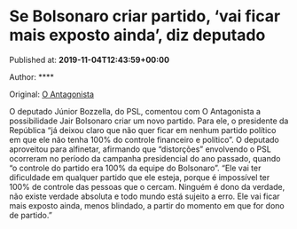 
# Se Bolsonaro criar partido, ‘vai ficar mais exposto ainda’, diz deputado

Published at: **2019-11-04T12:43:59+00:00**

Author: ****

Original: [O Antagonista](https://www.oantagonista.com/brasil/se-bolsonaro-criar-partido-vai-ficar-mais-exposto-ainda-diz-deputado/)

O deputado Júnior Bozzella, do PSL, comentou com O Antagonista a possibilidade Jair Bolsonaro criar um novo partido.
Para ele, o presidente da República “já deixou claro que não quer ficar em nenhum partido político em que ele não tenha 100% do controle financeiro e político”.
O deputado aproveitou para alfinetar, afirmando que “distorções” envolvendo o PSL ocorreram no período da campanha presidencial do ano passado, quando “o controle do partido era 100% da equipe do Bolsonaro”.
“Ele vai ter dificuldade em qualquer partido que ele esteja, porque é impossível ter 100% de controle das pessoas que o cercam. Ninguém é dono da verdade, não existe verdade absoluta e todo mundo está sujeito a erro. Ele vai ficar mais exposto ainda, menos blindado, a partir do momento em que for dono de partido.”
